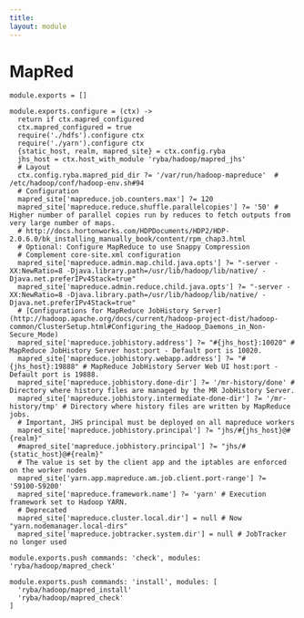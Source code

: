 ```yaml
---
title: 
layout: module
---
```


# MapRed

    module.exports = []

    module.exports.configure = (ctx) ->
      return if ctx.mapred_configured
      ctx.mapred_configured = true
      require('./hdfs').configure ctx
      require('./yarn').configure ctx
      {static_host, realm, mapred_site} = ctx.config.ryba
      jhs_host = ctx.host_with_module 'ryba/hadoop/mapred_jhs'
      # Layout
      ctx.config.ryba.mapred_pid_dir ?= '/var/run/hadoop-mapreduce'  # /etc/hadoop/conf/hadoop-env.sh#94
      # Configuration
      mapred_site['mapreduce.job.counters.max'] ?= 120
      mapred_site['mapreduce.reduce.shuffle.parallelcopies'] ?= '50' #  Higher number of parallel copies run by reduces to fetch outputs from very large number of maps.
      # http://docs.hortonworks.com/HDPDocuments/HDP2/HDP-2.0.6.0/bk_installing_manually_book/content/rpm_chap3.html
      # Optional: Configure MapReduce to use Snappy Compression
      # Complement core-site.xml configuration
      mapred_site['mapreduce.admin.map.child.java.opts'] ?= "-server -XX:NewRatio=8 -Djava.library.path=/usr/lib/hadoop/lib/native/ -Djava.net.preferIPv4Stack=true"
      mapred_site['mapreduce.admin.reduce.child.java.opts'] ?= "-server -XX:NewRatio=8 -Djava.library.path=/usr/lib/hadoop/lib/native/ -Djava.net.preferIPv4Stack=true"
      # [Configurations for MapReduce JobHistory Server](http://hadoop.apache.org/docs/current/hadoop-project-dist/hadoop-common/ClusterSetup.html#Configuring_the_Hadoop_Daemons_in_Non-Secure_Mode)
      mapred_site['mapreduce.jobhistory.address'] ?= "#{jhs_host}:10020" # MapReduce JobHistory Server host:port - Default port is 10020.
      mapred_site['mapreduce.jobhistory.webapp.address'] ?= "#{jhs_host}:19888" # MapReduce JobHistory Server Web UI host:port - Default port is 19888.
      mapred_site['mapreduce.jobhistory.done-dir'] ?= '/mr-history/done' # Directory where history files are managed by the MR JobHistory Server.
      mapred_site['mapreduce.jobhistory.intermediate-done-dir'] ?= '/mr-history/tmp' # Directory where history files are written by MapReduce jobs.
      # Important, JHS principal must be deployed on all mapreduce workers
      mapred_site['mapreduce.jobhistory.principal'] ?= "jhs/#{jhs_host}@#{realm}"
      #mapred_site['mapreduce.jobhistory.principal'] ?= "jhs/#{static_host}@#{realm}"
      # The value is set by the client app and the iptables are enforced on the worker nodes
      mapred_site['yarn.app.mapreduce.am.job.client.port-range'] ?= '59100-59200'
      mapred_site['mapreduce.framework.name'] ?= 'yarn' # Execution framework set to Hadoop YARN.
      # Deprecated
      mapred_site['mapreduce.cluster.local.dir'] = null # Now "yarn.nodemanager.local-dirs"
      mapred_site['mapreduce.jobtracker.system.dir'] = null # JobTracker no longer used

    module.exports.push commands: 'check', modules: 'ryba/hadoop/mapred_check'

    module.exports.push commands: 'install', modules: [
      'ryba/hadoop/mapred_install'
      'ryba/hadoop/mapred_check'
    ]




